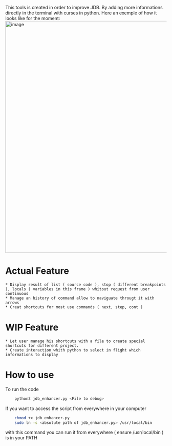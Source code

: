 This tools is created in order to improve JDB. By adding more informations directly in the terminal with curses in python.
Here an exemple of how it looks like for the moment:
<img width="1592" height="722" alt="image" src="https://github.com/user-attachments/assets/296b9d8f-3cab-45f8-baa7-b328da4b6895" />

# Actual Feature

    * Display result of list ( source code ), stop ( different breakpoints ), locals ( variables in this frame ) whitout request from user continuous
    * Manage an history of command allow to naviguate througt it with arrows
    * Creat shortcuts for most use commands ( next, step, cont )

# WIP Feature

    * Let user manage his shortcuts with a file to create special shortcuts for different project.
    * Create interaction whith python to select in flight which informations to display
    
# How to use

To run the code 
``` bash
    python3 jdb_enhancer.py <File to debug>
```

If you want to access the script from everywhere in your computer 

``` bash
    chmod +x jdb_enhancer.py
    sudo ln -s <absolute path of jdb_enhancer.py> /usr/local/bin
```
with this command you can run it from everywhere ( ensure /usr/local/bin ) is in your PATH
